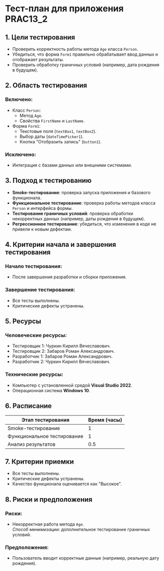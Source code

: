 # Тест-план для приложения PRAC13_2

## 1. Цели тестирования
- Проверить корректность работы метода `Age` класса `Person`.
- Убедиться, что форма `Form1` правильно обрабатывает ввод данных и отображает результаты.
- Проверить обработку граничных условий (например, дата рождения в будущем).

## 2. Область тестирования
### Включено:
- Класс `Person`:
  - Метод `Age`.
  - Свойства `FirstName` и `LastName`.
- Форма `Form1`:
  - Текстовые поля (`textBox1`, `textBox2`).
  - Выбор даты (`dateTimePicker1`).
  - Кнопка "Отобразить запись" (`button1`).

### Исключено:
- Интеграция с базами данных или внешними системами.

## 3. Подход к тестированию
- **Smoke-тестирование**: проверка запуска приложения и базового функционала.
- **Функциональное тестирование**: проверка работы методов класса `Person` и интерфейса формы.
- **Тестирование граничных условий**: проверка обработки некорректных данных (например, даты рождения в будущем).
- **Регрессионное тестирование**: убедиться, что изменения в коде не привели к новым дефектам.

## 4. Критерии начала и завершения тестирования
### Начало тестирования:
- После завершения разработки и сборки приложения.

### Завершение тестирования:
- Все тесты выполнены.
- Критические дефекты устранены.

## 5. Ресурсы
### Человеческие ресурсы:
- Тестировщик 1: Чуркин Кирилл Вячеславович.
- Тестировщик 2: Забаров Роман Александрович.
- Разработчик 1: Забаров Роман Александрович.
- Разработчик 2: Чуркин Кирилл Вячеславович.

### Технические ресурсы:
- Компьютер с установленной средой **Visual Studio 2022**.
- Операционная система **Windows 10**.

## 6. Расписание
| Этап тестирования          | Время (часы) |
|----------------------------|--------------|
| Smoke-тестирование         | 1            |
| Функциональное тестирование | 1            |
| Анализ результатов          | 0.5          |

## 7. Критерии приемки
- Все тесты выполнены.
- Критические дефекты устранены.
- Качество функционала оценивается как "Высокое".

## 8. Риски и предположения
### Риски:
- Некорректная работа метода `Age`.  
  _Способ минимизации_: дополнительное тестирование граничных условий.

### Предположения:
- Пользователь вводит корректные данные (например, реальную дату рождения).
